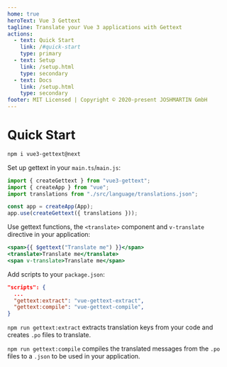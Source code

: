 ```yaml
---
home: true
heroText: Vue 3 Gettext
tagline: Translate your Vue 3 applications with Gettext
actions:
  - text: Quick Start
    link: /#quick-start
    type: primary
  - text: Setup
    link: /setup.html
    type: secondary
  - text: Docs
    link: /setup.html
    type: secondary
footer: MIT Licensed | Copyright © 2020-present JOSHMARTIN GmbH
---
```


# Quick Start

```sh
npm i vue3-gettext@next
```

Set up gettext in your `main.ts`/`main.js`:

```javascript {main.ts/main.js}
import { createGettext } from "vue3-gettext";
import { createApp } from "vue";
import translations from "./src/language/translations.json";

const app = createApp(App);
app.use(createGettext({ translations }));
```

Use gettext functions, the `<translate>` component and `v-translate` directive in your application:

```jsx
<span>{{ $gettext("Translate me") }}</span>
<translate>Translate me</translate>
<span v-translate>Translate me</span>
```

Add scripts to your `package.json`:

```json { package.json }
"scripts": {
  ...
  "gettext:extract": "vue-gettext-extract",
  "gettext:compile": "vue-gettext-compile",
}
```

`npm run gettext:extract` extracts translation keys from your code and creates `.po` files to translate.

`npm run gettext:compile` compiles the translated messages from the `.po` files to a `.json` to be used in your application.
